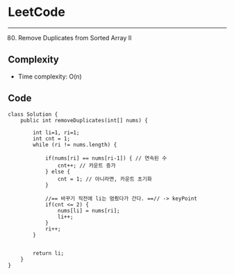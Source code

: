 [//]: # (# Intuition)
<!-- Describe your first thoughts on how to solve this problem. -->


# LeetCode
___
80. Remove Duplicates from Sorted Array II

[//]: # (## Approach)

[//]: # (<!-- Describe your approach to solving the problem. -->)


## Complexity

- Time complexity: O(n)

[//]: # (<!-- Add your time complexity here, e.g. $$O&#40;n&#41;$$ -->)

[//]: # ()
[//]: # ([//]: # &#40;- Space complexity:&#41;)
[//]: # (<!-- Add your space complexity here, e.g. $$O&#40;n&#41;$$ -->)

## Code
```
class Solution {
    public int removeDuplicates(int[] nums) {
        
        int li=1, ri=1;
        int cnt = 1;
        while (ri != nums.length) {

            if(nums[ri] == nums[ri-1]) { // 연속된 수
                cnt++; // 카운트 증가
            } else {
                cnt = 1; // 아니라면, 카운트 초기화
            }

            //== 바꾸기 직전에 li는 멈췄다가 간다. ==// -> keyPoint
            if(cnt <= 2) { 
                nums[li] = nums[ri];
                li++;
            }
            ri++;
        }

     
        return li;
    }
}
```